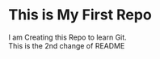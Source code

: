 # This is My First Repo
I am Creating this Repo to learn Git.   
This is the 2nd change of README  
